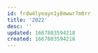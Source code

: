 ```yaml
---
id: frdw4lyeayn1y8mwwr7m0rr
title: '2022'
desc: ''
updated: 1667803594218
created: 1667803594218
---
```


